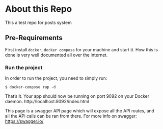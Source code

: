 # About this Repo
This a test repo for posts system

## Pre-Requirements
First install `docker`, `docker compose` for your machine and start it. How this is done is very well documented all over the internet.

### Run the project
In order to run the project, you need to simply run:
```
$ docker-compose rup -d
```

That’s it. Your app should now be running on port 9092 on your Docker daemon. 
http://localhost:9092/index.html

This page is a swagger API page which will expose all the API routes, and all the API calls can be ran from there.
For more info on swagger: https://swagger.io/
